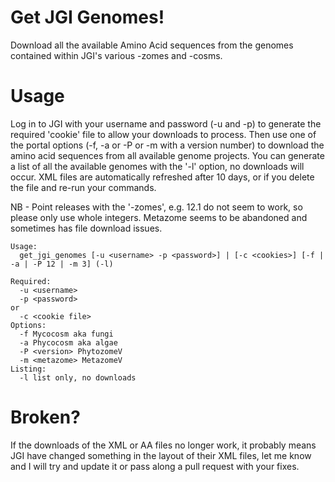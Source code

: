 # Get JGI Genomes!
Download all the available Amino Acid sequences from the genomes contained within JGI's various -zomes and -cosms.

# Usage
Log in to JGI with your username and password (-u and -p) to generate the required 'cookie' file to allow your downloads to process. Then use one of the portal options (-f, -a or -P or -m with a version number) to download the amino acid sequences from all available genome projects. You can generate a list of all the available genomes with the '-l' option, no downloads will occur. XML files are automatically refreshed after 10 days, or if you delete the file and re-run your commands.

NB - Point releases with the '-zomes', e.g. 12.1 do not seem to work, so please only use whole integers. Metazome seems to be abandoned and sometimes has file download issues.

```
Usage:
  get_jgi_genomes [-u <username> -p <password>] | [-c <cookies>] [-f | -a | -P 12 | -m 3] (-l)

Required:
  -u <username>
  -p <password>
or
  -c <cookie file>
Options:
  -f Mycocosm aka fungi
  -a Phycocosm aka algae
  -P <version> PhytozomeV
  -m <metazome> MetazomeV
Listing:
  -l list only, no downloads
```

# Broken?

If the downloads of the XML or AA files no longer work, it probably means JGI have changed something in the layout of their XML files, let me know and I will try and update it or pass along a pull request with your fixes.